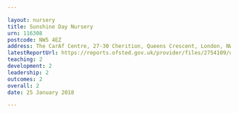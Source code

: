```yaml
---

layout: nursery
title: Sunshine Day Nursery
urn: 116308
postcode: NW5 4EZ
address: The CarAf Centre, 27-30 Cherition, Queens Crescent, London, NW5 4EZ
latestReportUrl: https://reports.ofsted.gov.uk/provider/files/2754109/urn/116308.pdf
teaching: 2
development: 2
leadership: 2
outcomes: 2
overall: 2
date: 25 January 2018

---
```

